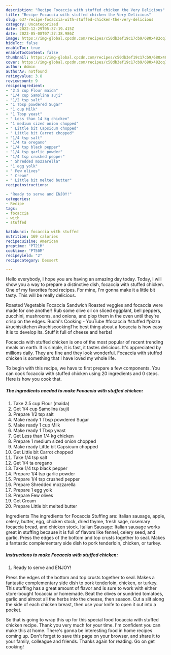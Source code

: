```yaml
---
description: "Recipe Focaccia with stuffed chicken the Very Delicious"
title: "Recipe Focaccia with stuffed chicken the Very Delicious"
slug: 637-recipe-focaccia-with-stuffed-chicken-the-very-delicious
category: Uncategorized
date: 2022-12-29T05:37:19.415Z
date: 2023-05-08T07:37:38.986Z
image: https://img-global.cpcdn.com/recipes/c50db3ef19c17cb9/680x482cq70/focaccia-with-stuffed-chicken-recipe-main-photo.jpg
hideToc: false
enableToc: true
enableTocContent: false
thumbnail: https://img-global.cpcdn.com/recipes/c50db3ef19c17cb9/680x482cq70/focaccia-with-stuffed-chicken-recipe-main-photo.jpg
cover: https://img-global.cpcdn.com/recipes/c50db3ef19c17cb9/680x482cq70/focaccia-with-stuffed-chicken-recipe-main-photo.jpg
author: Admin
authorAv: notfound
ratingvalue: 3.8
reviewcount: 9
recipeingredient:
- "2.5 cup Flour maida"
- "1/4 cup Samolina suji"
- "1/2 tsp salt"
- "1 Tbsp powdered Sugar"
- "1 cup Milk"
- "1 Tbsp yeast"
- " Less than 14 kg chicken"
- "1 medium sized onion chopped"
- " Little bit Capsicum chopped"
- " Little bit Carrot chopped"
- "1/4 tsp salt"
- "1/4 ta oregano"
- "1/4 tsp black pepper"
- "1/4 tsp garlic powder"
- "1/4 tsp crushed pepper"
- " Shredded mozzarella"
- "1 egg yolk"
- " Few olives"
- " Cream"
- " Little bit melted butter"
recipeinstructions:

- "Ready to serve and ENJOY!"
categories:
- Recipe
tags:
- focaccia
- with
- stuffed

katakunci: focaccia with stuffed 
nutrition: 169 calories
recipecuisine: American
preptime: "PT21M"
cooktime: "PT50M"
recipeyield: "2"
recipecategory: Dessert

---
```



Hello everybody, I hope you are having an amazing day today. Today, I will show you a way to prepare a distinctive dish, focaccia with stuffed chicken. One of my favorites food recipes. For mine, I'm gonna make it a little bit tasty. This will be really delicious.

Roasted Vegetable Focaccia Sandwich Roasted veggies and focaccia were made for one another! Rub some olive oil on sliced eggplant, bell peppers, zucchini, mushrooms, and onions, and plop them in the oven until they&#39;re crisp on the edges. Ruchi&#39;s Cooking - YouTube #focaccia #stuffed #pizza #ruchiskitchen #ruchiscookingThe best thing about a focaccia is how easy it is to develop its. Stuff it full of cheese and herbs!

Focaccia with stuffed chicken is one of the most popular of recent trending meals on earth. It is simple, it is fast, it tastes delicious. It's appreciated by millions daily. They are fine and they look wonderful. Focaccia with stuffed chicken is something that I have loved my whole life.


To begin with this recipe, we have to first prepare a few components. You can cook focaccia with stuffed chicken using 20 ingredients and 0 steps. Here is how you cook that.

<!--inarticleads1-->

##### The ingredients needed to make Focaccia with stuffed chicken:

1. Take 2.5 cup Flour (maida)
1. Get 1/4 cup Samolina (suji)
1. Prepare 1/2 tsp salt
1. Make ready 1 Tbsp powdered Sugar
1. Make ready 1 cup Milk
1. Make ready 1 Tbsp yeast
1. Get  Less than 1/4 kg chicken
1. Prepare 1 medium sized onion chopped
1. Make ready  Little bit Capsicum chopped
1. Get  Little bit Carrot chopped
1. Take 1/4 tsp salt
1. Get 1/4 ta oregano
1. Take 1/4 tsp black pepper
1. Prepare 1/4 tsp garlic powder
1. Prepare 1/4 tsp crushed pepper
1. Prepare  Shredded mozzarella
1. Prepare 1 egg yolk
1. Prepare  Few olives
1. Get  Cream
1. Prepare  Little bit melted butter


Ingredients The ingredients for Focaccia Stuffing are: Italian sausage, apple, celery, butter, egg, chicken stock, dried thyme, fresh sage, rosemary focaccia bread, and chicken stock. Italian Sausage: Italian sausage works great in stuffing because it is full of flavors like fennel, celery seed, and garlic. Press the edges of the bottom and top crusts together to seal. Makes a fantastic complementary side dish to pork tenderloin, chicken, or turkey. 

<!--inarticleads2-->

##### Instructions to make Focaccia with stuffed chicken:


1. Ready to serve and ENJOY!

Press the edges of the bottom and top crusts together to seal. Makes a fantastic complementary side dish to pork tenderloin, chicken, or turkey. This stuffing has a great amount of flavor and is sure to work with either store-bought focaccia or homemade. Beat the olives or sundried tomatoes, garlic and almost all the herbs into the cheese, then season. Cut a slit along the side of each chicken breast, then use your knife to open it out into a pocket. 

So that is going to wrap this up for this special food focaccia with stuffed chicken recipe. Thank you very much for your time. I'm confident you can make this at home. There's gonna be interesting food in home recipes coming up. Don't forget to save this page on your browser, and share it to your family, colleague and friends. Thanks again for reading. Go on get cooking!
